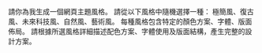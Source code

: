 請你為我生成一個網頁主題風格。
請從以下風格中隨機選擇一種：
極簡風、復古風、未來科技風、自然風、藝術風。
每種風格包含特定的顏色方案、字體、版面佈局。
請根據所選風格詳細描述配色方案、字體使用及版面結構，產生完整的設計方案。